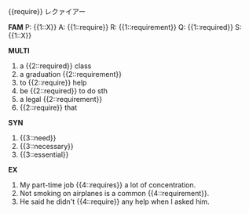 {{require}}
レクァイアー


**FAM**
P: {{1::X}}
A: {{1::require}}
R: {{1::requirement}}
Q: {{1::required}}
S: {{1::X}} 

**MULTI**
1. a {{2::required}} class
2. a graduation {{2::requirement}}
3. to {{2::require}} help 
4. be {{2::required}} to do sth
5. a legal {{2::requirement}}
6. {{2::require}} that

**SYN**
1. {{3::need}}
2. {{3::necessary}}
3. {{3::essential}}

**EX**
1. My part-time job {{4::requires}} a lot of concentration. 
2. Not smoking on airplanes is a common {{4::requirement}}. 
3. He said he didn't {{4::require}} any help when I asked him.